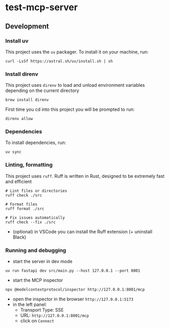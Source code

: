 # test-mcp-server

## Development
### Install uv
This project uses the `uv` packager. To install it on your machine, run:
```shell
curl -LsSf https://astral.sh/uv/install.sh | sh
```

### Install direnv
This project uses `direnv` to load and unload environment variables depending on the current directory
```shell
brew install direnv
```
First time you cd into this project you will be prompted to run:
```shell
direnv allow
```

### Dependencies
To install dependencies, run:
```shell
uv sync
```

### Linting, formatting
This project uses `ruff`. Ruff is written in Rust, designed to be extremely fast and efficient

```shell
# Lint files or directories
ruff check ./src

# Format files
ruff format ./src

# Fix issues automatically
ruff check --fix ./src
```
- (optional) in VSCode you can install the Ruff extension (+ uninstall Black)


### Running and debugging
- start the server in dev mode
```shell
uv run fastapi dev src/main.py --host 127.0.0.1 --port 8001
```

- start the MCP inspector
```shell
npx @modelcontextprotocol/inspector http://127.0.0.1:8001/mcp
```
- open the inspector in the browser `http://127.0.0.1:5173`
- in the left panel:
  - Transport Type: SSE
  - URL: `http://127.0.0.1:8001/mcp`
  - click on `Connect`